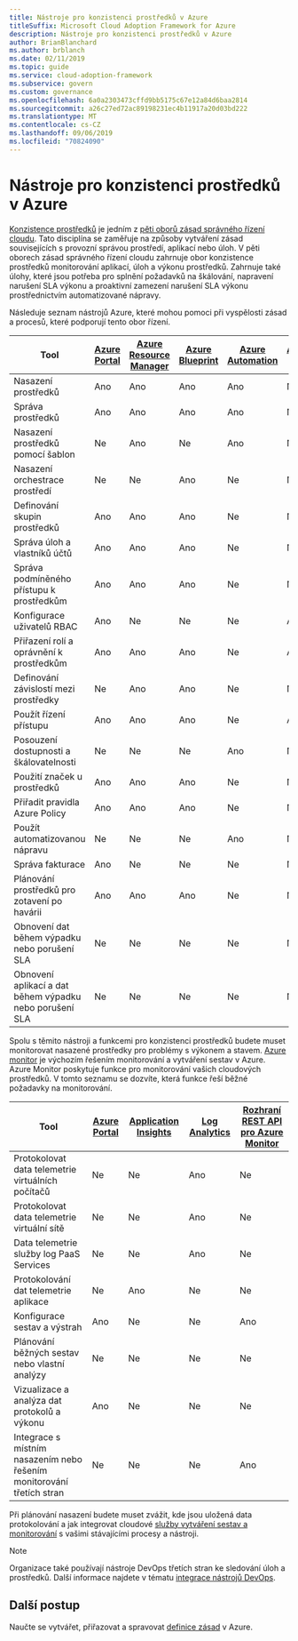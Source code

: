 ```yaml
---
title: Nástroje pro konzistenci prostředků v Azure
titleSuffix: Microsoft Cloud Adoption Framework for Azure
description: Nástroje pro konzistenci prostředků v Azure
author: BrianBlanchard
ms.author: brblanch
ms.date: 02/11/2019
ms.topic: guide
ms.service: cloud-adoption-framework
ms.subservice: govern
ms.custom: governance
ms.openlocfilehash: 6a0a2303473cffd9bb5175c67e12a84d6baa2814
ms.sourcegitcommit: a26c27ed72ac89198231ec4b11917a20d03bd222
ms.translationtype: MT
ms.contentlocale: cs-CZ
ms.lasthandoff: 09/06/2019
ms.locfileid: "70824090"
---
```

# <a name="resource-consistency-tools-in-azure"></a>Nástroje pro konzistenci prostředků v Azure

[Konzistence prostředků](index.md) je jedním z [pěti oborů zásad správného řízení cloudu](../governance-disciplines.md). Tato disciplína se zaměřuje na způsoby vytváření zásad souvisejících s provozní správou prostředí, aplikací nebo úloh. V pěti oborech zásad správného řízení cloudu zahrnuje obor konzistence prostředků monitorování aplikací, úloh a výkonu prostředků. Zahrnuje také úlohy, které jsou potřeba pro splnění požadavků na škálování, napravení narušení SLA výkonu a proaktivní zamezení narušení SLA výkonu prostřednictvím automatizované nápravy.

Následuje seznam nástrojů Azure, které mohou pomoci při vyspělosti zásad a procesů, které podporují tento obor řízení.

| Tool | [Azure Portal](https://azure.microsoft.com/features/azure-portal)  | [Azure Resource Manager](/azure/azure-resource-manager/resource-group-overview)  | [Azure Blueprint](/azure/governance/blueprints/overview) | [Azure Automation](/azure/automation/automation-intro) | [Azure AD](/azure/active-directory/fundamentals/active-directory-whatis) | [Azure Backup](/azure/backup/backup-introduction-to-azure-backup) | [Azure Site Recovery](/azure/site-recovery/site-recovery-overview) |
|---------|---------|---------|---------|---------|---------|---------|---------|
| Nasazení prostředků                             | Ano | Ano | Ano | Ano | Ne  | Ne | Ne |
| Správa prostředků                             | Ano | Ano | Ano | Ano | Ne  | Ne | Ne |
| Nasazení prostředků pomocí šablon             | Ne  | Ano | Ne  | Ano | Ne  | Ne | Ne |
| Nasazení orchestrace prostředí          | Ne  | Ne  | Ano | Ne  | Ne  | Ne | Ne |
| Definování skupin prostředků                       | Ano | Ano | Ano | Ne  | Ne  | Ne | Ne |
| Správa úloh a vlastníků účtů           | Ano | Ano | Ano | Ne  | Ne  | Ne | Ne |
| Správa podmíněného přístupu k prostředkům       | Ano | Ano | Ano | Ne  | Ne  | Ne | Ne |
| Konfigurace uživatelů RBAC                         | Ano | Ne  | Ne  | Ne  | Ano | Ne | Ne |
| Přiřazení rolí a oprávnění k prostředkům | Ano | Ano | Ano | Ne  | Ano | Ne | Ne |
| Definování závislostí mezi prostředky        | Ne  | Ano | Ano | Ne  | Ne  | Ne | Ne |
| Použít řízení přístupu                         | Ano | Ano | Ano | Ne  | Ano | Ne | Ne |
| Posouzení dostupnosti a škálovatelnosti          | Ne  | Ne  | Ne  | Ano | Ne  | Ne | Ne |
| Použití značek u prostředků                      | Ano | Ano | Ano | Ne  | Ne  | Ne | Ne |
| Přiřadit pravidla Azure Policy                    | Ano | Ano | Ano | Ne  | Ne  | Ne | Ne |
| Použít automatizovanou nápravu                  | Ne  | Ne  | Ne  | Ano | Ne  | Ne | Ne |
| Správa fakturace                               | Ano | Ne  | Ne  | Ne  | Ne  | Ne | Ne |
| Plánování prostředků pro zotavení po havárii         | Ano | Ano | Ano | Ne  | Ne  | Ano | Ano |
|Obnovení dat během výpadku nebo porušení SLA     | Ne | Ne  | Ne  | Ne  | Ne  | Ano | Ano |
|Obnovení aplikací a dat během výpadku nebo porušení SLA     | Ne | Ne  | Ne  | Ne  | Ne  | Ano | Ano |

Spolu s těmito nástroji a funkcemi pro konzistenci prostředků budete muset monitorovat nasazené prostředky pro problémy s výkonem a stavem. [Azure monitor](/azure/azure-monitor/overview) je výchozím řešením monitorování a vytváření sestav v Azure. Azure Monitor poskytuje funkce pro monitorování vašich cloudových prostředků. V tomto seznamu se dozvíte, která funkce řeší běžné požadavky na monitorování.

| Tool | [Azure Portal](https://azure.microsoft.com/features/azure-portal) | [Application Insights](/azure/application-insights/app-insights-overview) | [Log Analytics](/azure/azure-monitor/log-query/log-query-overview) | [Rozhraní REST API pro Azure Monitor](/rest/api/monitor) |
|----------------------------------------------------|--------------|----------------------|---------------|------------------------|
| Protokolovat data telemetrie virtuálních počítačů                 | Ne           | Ne                   | Ano           | Ne                     |
| Protokolovat data telemetrie virtuální sítě              | Ne           | Ne                   | Ano           | Ne                     |
| Data telemetrie služby log PaaS Services                   | Ne           | Ne                   | Ano           | Ne                     |
| Protokolování dat telemetrie aplikace                     | Ne           | Ano                  | Ne            | Ne                     |
| Konfigurace sestav a výstrah                       | Ano          | Ne                   | Ne            | Ano                    |
| Plánování běžných sestav nebo vlastní analýzy        | Ne           | Ne                   | Ne            | Ne                     |
| Vizualizace a analýza dat protokolů a výkonu     | Ano          | Ne                   | Ne            | Ne                     |
| Integrace s místním nasazením nebo řešením monitorování třetích stran     | Ne           | Ne                   | Ne            | Ano                    |

Při plánování nasazení budete muset zvážit, kde jsou uložená data protokolování a jak integrovat cloudové [služby vytváření sestav a monitorování](../../decision-guides/log-and-report/index.md) s vašimi stávajícími procesy a nástroji.

> [!NOTE]
> Organizace také používají nástroje DevOps třetích stran ke sledování úloh a prostředků. Další informace najdete v tématu [integrace nástrojů DevOps](https://azure.microsoft.com/products/devops-tool-integrations).

## <a name="next-steps"></a>Další postup

Naučte se vytvářet, přiřazovat a spravovat [definice zásad](/azure/governance/policy) v Azure.
